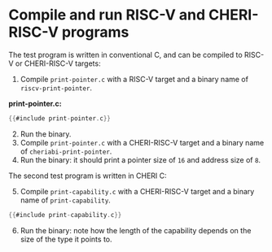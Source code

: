 # Compile and run RISC-V and CHERI-RISC-V programs

<!--- This exercise steps you through getting up and running with code compilation
#and execution for RISC-V and CHERI-RISC-V programs. --->

The test program is written in conventional C, and can be compiled
to RISC-V or CHERI-RISC-V targets:

1. Compile `print-pointer.c` with a RISC-V target and a binary name of
`riscv-print-pointer`.

**print-pointer.c:**
```C
{{#include print-pointer.c}}
```
2. Run the binary.
3. Compile `print-pointer.c` with a CHERI-RISC-V target and a binary name
   of `cheriabi-print-pointer`.
4. Run the binary: it should print a pointer size of `16` and address size
   of `8`.

The second test program is written in CHERI C:

5. Compile `print-capability.c` with a CHERI-RISC-V target and a binary name
   of `print-capability`.
```C
{{#include print-capability.c}}
```
6. Run the binary: note how the length of the capability depends on the size of
   the type it points to.
